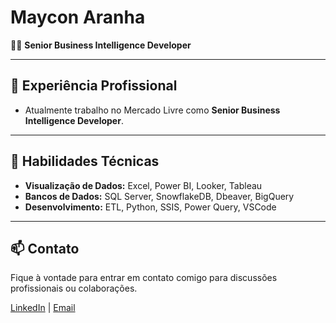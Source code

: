 # Maycon Aranha

👨‍💻 **Senior Business Intelligence Developer**

---

## 🔭 Experiência Profissional

- Atualmente trabalho no Mercado Livre como **Senior Business Intelligence Developer**.

---

## 💼 Habilidades Técnicas

- **Visualização de Dados:** Excel, Power BI, Looker, Tableau  
- **Bancos de Dados:** SQL Server, SnowflakeDB, Dbeaver, BigQuery  
- **Desenvolvimento:** ETL, Python, SSIS, Power Query, VSCode  

---

## 📫 Contato

Fique à vontade para entrar em contato comigo para discussões profissionais ou colaborações.

[LinkedIn](https://www.linkedin.com/in/maycon-aranha/) | [Email](mailto:maycon.aranha@outlook.com)
